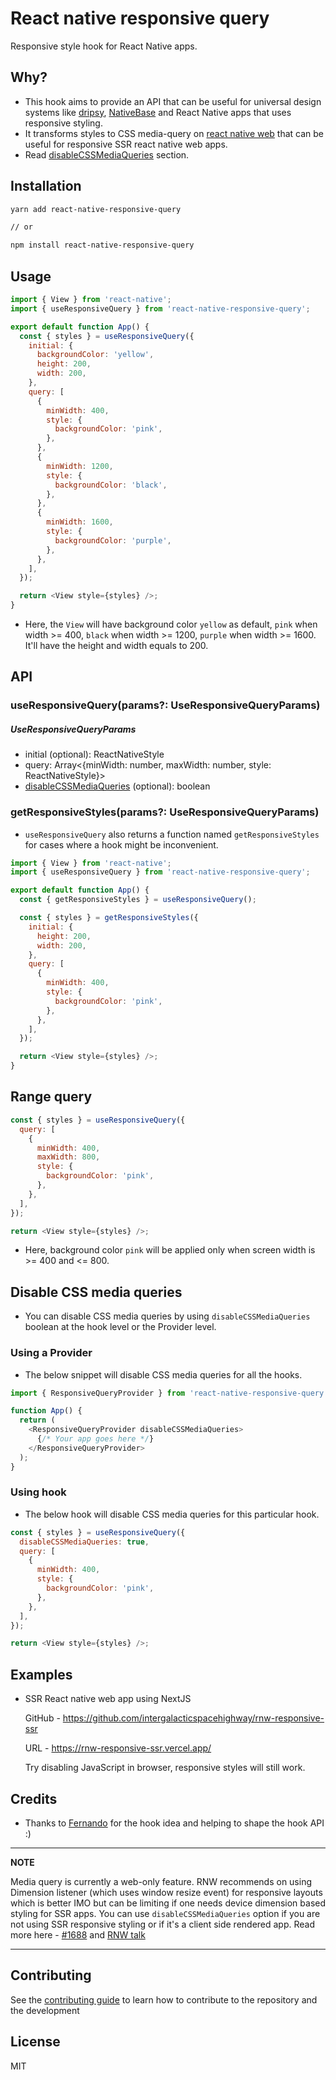 # React native responsive query

Responsive style hook for React Native apps.

## Why?

- This hook aims to provide an API that can be useful for universal design systems like [dripsy](https://github.com/nandorojo/dripsy), [NativeBase](https://github.com/GeekyAnts/NativeBase) and React Native apps that uses responsive styling.
- It transforms styles to CSS media-query on [react native web](https://github.com/necolas/react-native-web) that can be useful for responsive SSR react native web apps.
- Read [disableCSSMediaQueries](#disable-css-media-queries) section.

## Installation

```sh
yarn add react-native-responsive-query

// or

npm install react-native-responsive-query
```

## Usage

```js
import { View } from 'react-native';
import { useResponsiveQuery } from 'react-native-responsive-query';

export default function App() {
  const { styles } = useResponsiveQuery({
    initial: {
      backgroundColor: 'yellow',
      height: 200,
      width: 200,
    },
    query: [
      {
        minWidth: 400,
        style: {
          backgroundColor: 'pink',
        },
      },
      {
        minWidth: 1200,
        style: {
          backgroundColor: 'black',
        },
      },
      {
        minWidth: 1600,
        style: {
          backgroundColor: 'purple',
        },
      },
    ],
  });

  return <View style={styles} />;
}
```

- Here, the `View` will have background color `yellow` as default, `pink` when width >= 400, `black` when width >= 1200, `purple` when width >= 1600. It'll have the height and width equals to 200.

## API

### useResponsiveQuery(params?: UseResponsiveQueryParams)

##### UseResponsiveQueryParams

- initial (optional): ReactNativeStyle
- query: Array<{minWidth: number, maxWidth: number, style: ReactNativeStyle}>
- [disableCSSMediaQueries](#disable-css-media-queries) (optional): boolean

### getResponsiveStyles(params?: UseResponsiveQueryParams)

- `useResponsiveQuery` also returns a function named `getResponsiveStyles` for cases where a hook might be inconvenient.

```js
import { View } from 'react-native';
import { useResponsiveQuery } from 'react-native-responsive-query';

export default function App() {
  const { getResponsiveStyles } = useResponsiveQuery();

  const { styles } = getResponsiveStyles({
    initial: {
      height: 200,
      width: 200,
    },
    query: [
      {
        minWidth: 400,
        style: {
          backgroundColor: 'pink',
        },
      },
    ],
  });

  return <View style={styles} />;
}
```

## Range query

```js
const { styles } = useResponsiveQuery({
  query: [
    {
      minWidth: 400,
      maxWidth: 800,
      style: {
        backgroundColor: 'pink',
      },
    },
  ],
});

return <View style={styles} />;
```

- Here, background color `pink` will be applied only when screen width is >= 400 and <= 800.

## Disable CSS media queries

- You can disable CSS media queries by using `disableCSSMediaQueries` boolean at the hook level or the Provider level.

### Using a Provider

- The below snippet will disable CSS media queries for all the hooks.

```js
import { ResponsiveQueryProvider } from 'react-native-responsive-query';

function App() {
  return (
    <ResponsiveQueryProvider disableCSSMediaQueries>
      {/* Your app goes here */}
    </ResponsiveQueryProvider>
  );
}
```

### Using hook

- The below hook will disable CSS media queries for this particular hook.

```js
const { styles } = useResponsiveQuery({
  disableCSSMediaQueries: true,
  query: [
    {
      minWidth: 400,
      style: {
        backgroundColor: 'pink',
      },
    },
  ],
});

return <View style={styles} />;
```

## Examples

- SSR React native web app using NextJS

  GitHub - https://github.com/intergalacticspacehighway/rnw-responsive-ssr

  URL - https://rnw-responsive-ssr.vercel.app/

  Try disabling JavaScript in browser, responsive styles will still work.

## Credits

- Thanks to [Fernando](https://github.com/nandorojo) for the hook idea and helping to shape the hook API :)

---

**NOTE**

Media query is currently a web-only feature. RNW recommends on using Dimension listener (which uses window resize event) for responsive layouts which is better IMO but can be limiting if one needs device dimension based styling for SSR apps.
You can use `disableCSSMediaQueries` option if you are not using SSR responsive styling or if it's a client side rendered app.
Read more here - [#1688](https://github.com/necolas/react-native-web/issues/1688) and [RNW talk](https://youtu.be/tFFn39lLO-U)

---

## Contributing

See the [contributing guide](CONTRIBUTING.md) to learn how to contribute to the repository and the development

## License

MIT
